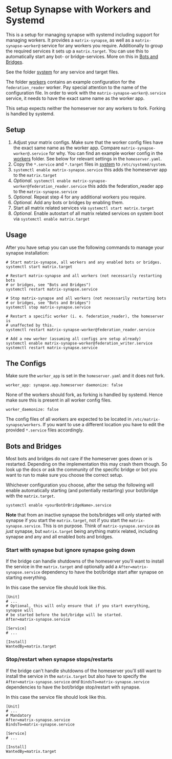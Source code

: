# Setup Synapse with Workers and Systemd

This is a setup for managing synapse with systemd including support for
managing workers. It provides a `matrix-synapse`, as well as a
`matrix-synapse-worker@` service for any workers you require. Additionally to
group the required services it sets up a `matrix.target`. You can use this to
automatically start any bot- or bridge-services. More on this in
[Bots and Bridges](#bots-and-bridges).

See the folder [system](system) for any service and target files.

The folder [workers](workers) contains an example configuration for the
`federation_reader` worker. Pay special attention to the name of the
configuration file. In order to work with the `matrix-synapse-worker@.service`
service, it needs to have the exact same name as the worker app.

This setup expects neither the homeserver nor any workers to fork. Forking is
handled by systemd.

## Setup

1. Adjust your matrix configs. Make sure that the worker config files have the
exact same name as the worker app. Compare `matrix-synapse-worker@.service` for
why. You can find an example worker config in the [workers](workers) folder. See
below for relevant settings in the `homeserver.yaml`.
2. Copy the `*.service` and `*.target` files in [system](system) to
`/etc/systemd/system`.
3. `systemctl enable matrix-synapse.service` this adds the homeserver
app to the `matrix.target`
4. *Optional.* `systemctl enable
matrix-synapse-worker@federation_reader.service` this adds the federation_reader
app to the `matrix-synapse.service`
5. *Optional.* Repeat step 4 for any additional workers you require.
6. *Optional.* Add any bots or bridges by enabling them.
7. Start all matrix related services via `systemctl start matrix.target`
8. *Optional.* Enable autostart of all matrix related services on system boot
via `systemctl enable matrix.target`

## Usage

After you have setup you can use the following commands to manage your synapse
installation:

```
# Start matrix-synapse, all workers and any enabled bots or bridges.
systemctl start matrix.target

# Restart matrix-synapse and all workers (not necessarily restarting bots
# or bridges, see "Bots and Bridges")
systemctl restart matrix-synapse.service

# Stop matrix-synapse and all workers (not necessarily restarting bots
# or bridges, see "Bots and Bridges")
systemctl stop matrix-synapse.service

# Restart a specific worker (i. e. federation_reader), the homeserver is
# unaffected by this.
systemctl restart matrix-synapse-worker@federation_reader.service

# Add a new worker (assuming all configs are setup already)
systemctl enable matrix-synapse-worker@federation_writer.service
systemctl restart matrix-synapse.service
```

## The Configs

Make sure the `worker_app` is set in the `homeserver.yaml` and it does not fork.

```
worker_app: synapse.app.homeserver daemonize: false
```

None of the workers should fork, as forking is handled by systemd. Hence make
sure this is present in all worker config files.

```
worker_daemonize: false
```

The config files of all workers are expected to be located in
`/etc/matrix-synapse/workers`. If you want to use a different location you have
to edit the provided `*.service` files accordingly.  

## Bots and Bridges

Most bots and bridges do not care if the homeserver goes down or is restarted.
Depending on the implementation this may crash them though. So look up the docs
or ask the community of the specific bridge or bot you want to run to make sure
you choose the correct setup.

Whichever configuration you choose, after the setup the following will enable
automatically starting (and potentially restarting) your bot/bridge with the
`matrix.target`.

```
systemctl enable <yourBotOrBridgeName>.service
```

**Note** that from an inactive synapse the bots/bridges will only started with
synapse if you start the `matrix.target`, not if you start the
`matrix-synapse.service`. This is on purpose. Think of `matrix-synapse.service`
as *just* synapse, but `matrix.target` being anything matrix related, including
synapse and any and all enabled bots and bridges.

### Start with synapse but ignore synapse going down

If the bridge can handle shutdowns of the homeserver you'll want to install the
service in the `matrix.target` and optionally add a
`After=matrix-synapse.service` dependency to have the bot/bridge start after
synapse on starting everything.

In this case the service file should look like this.

```
[Unit]
# ...
# Optional, this will only ensure that if you start everything, synapse will
# be started before the bot/bridge will be started.
After=matrix-synapse.service

[Service]
# ...

[Install]
WantedBy=matrix.target
```

### Stop/restart when synapse stops/restarts

If the bridge can't handle shutdowns of the homeserver you'll still want to
install the service in the `matrix.target` but also have to specify the
`After=matrix-synapse.service` *and* `BindsTo=matrix-synapse.service`
dependencies to have the bot/bridge stop/restart with synapse.

In this case the service file should look like this.

```
[Unit]
# ...
# Mandatory
After=matrix-synapse.service
BindsTo=matrix-synapse.service

[Service]
# ...

[Install]
WantedBy=matrix.target
```
